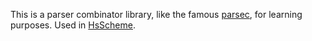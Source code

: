 This is a parser combinator library, like the famous [parsec](http://legacy.cs.uu.nl/daan/parsec.html), for learning purposes. Used in [HsScheme](http://github.com/bonasaurus1/HsScheme/).